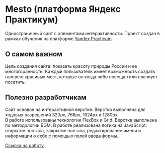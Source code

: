 # Mesto (платформа Яндекс Практикум)
Одностраничный сайт с элементами интерактивности.
Проект создан в рамках обучения на платформе [Yandex Practicum](https://practicum.yandex.ru) 
  
## О самом важном
Цель создания сайта: показать красоту природы России и ее многогоранность.
Каждый пользователь имеет возможность создать галерею красивых мест, которые он когда либо посещал или планиует посетить.  
 
## Полезно разработчикам
Сайт основан на интерактивной верстке.
Верстка выполнена для ходовых разрешений 320px, 768px, 1024px и 1280px.  
В работе использованы технологии FlexBox и Grid. Верстка выполнена по методологии БЭМ. В работе реализована логика на JavaScript: oткрытие поп-апа, закрытие поп-апа, редактирование имени и информации о себе с помощью полей ввода формы.

[Cсылка на работу](https://ksenianartova.github.io/mesto/index.html)

